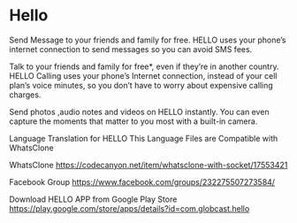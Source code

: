 # Hello
Send Message to your friends and family for free. HELLO uses your phone’s internet connection to send messages so you can avoid SMS fees.

Talk to your friends and family for free*, even if they’re in another country. HELLO Calling uses your phone’s Internet connection, instead of your cell plan’s voice minutes, so you don’t have to worry about expensive calling charges.

Send photos ,audio notes and videos on HELLO instantly. You can even capture the moments that matter to you most with a built-in camera.

Language Translation for HELLO
This Language Files are Compatible with WhatsClone

WhatsClone
https://codecanyon.net/item/whatsclone-with-socket/17553421


Facebook Group
https://www.facebook.com/groups/232275507273584/

Download HELLO APP from Google Play Store
https://play.google.com/store/apps/details?id=com.globcast.hello


